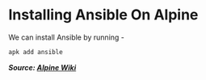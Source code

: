 # Installing Ansible On Alpine

We can install Ansible by running -

```bash
apk add ansible
```

***Source: [Alpine Wiki](https://wiki.alpinelinux.org/wiki/Ansible)***
